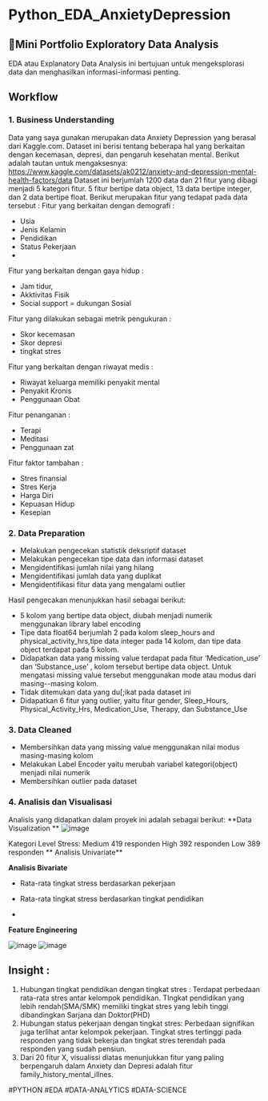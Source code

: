 # Python_EDA_AnxietyDepression

## 🎯Mini Portfolio Exploratory Data Analysis

EDA atau Explanatory Data Analysis ini bertujuan untuk mengeksplorasi data dan menghasilkan informasi-informasi penting. 

## Workflow

### 1. Business Understanding
Data yang saya gunakan merupakan data Anxiety Depression yang berasal dari Kaggle.com. Dataset ini berisi tentang beberapa hal yang berkaitan dengan kecemasan, depresi, dan pengaruh kesehatan mental. Berikut adalah tautan untuk mengaksesnya: https://www.kaggle.com/datasets/ak0212/anxiety-and-depression-mental-health-factors/data 
Dataset ini berjumlah 1200 data dan 21 fitur yang dibagi menjadi 5 kategori fitur. 5 fitur bertipe data object, 13 data bertipe integer, dan 2 data bertipe float.
 Berikut merupakan fitur yang tedapat pada data tersebut :
Fitur yang berkaitan dengan demografi : 
- Usia
- Jenis Kelamin
- Pendidikan
- Status Pekerjaan
- 
Fitur yang berkaitan dengan gaya hidup :   
- Jam tidur,
- Akktivitas Fisik
- Social support  = dukungan Sosial

Fitur yang dilakukan sebagai metrik pengukuran :
- Skor kecemasan
- Skor depresi
- tingkat stres

Fitur yang berkaitan dengan riwayat medis :
- Riwayat keluarga memiliki penyakit mental
- Penyakit Kronis
- Penggunaan Obat

Fitur penanganan :
- Terapi
- Meditasi
- Penggunaan zat

Fitur faktor tambahan :
- Stres finansial
- Stres Kerja
- Harga Diri
- Kepuasan Hidup
- Kesepian


   
### 2. Data Preparation
- Melakukan pengecekan statistik deksriptif dataset
- Melakukan pengecekan tipe data dan informasi dataset
- Mengidentifikasi jumlah nilai yang hilang
- Mengidentifikasi jumlah data yang duplikat
- Mengidentifikasi fitur data yang mengalami outlier

Hasil pengecakan menunjukkan hasil sebagai berikut:
- 5 kolom yang bertipe data object, diubah menjadi numerik menggunakan library label encoding
- Tipe data float64 berjumlah 2 pada kolom sleep_hours and physical_activity_hrs,tipe data integer pada 14 kolom, dan tipe data object terdapat pada 5 kolom.
- Didapatkan data yang missing value terdapat pada  fitur ‘Medication_use’ dan ‘Substance_use’ , kolom tersebut bertipe data object. Untuk mengatasi missing value tersebut menggunakan mode atau modus dari masing--masing kolom.
- Tidak ditemukan data yang du[;ikat pada dataset ini
- Didapatkan 6 fitur yang outlier, yaitu fitur gender, Sleep_Hours, Physical_Activity_Hrs, Medication_Use, Therapy, dan Substance_Use


### 3. Data Cleaned

- Membersihkan data yang missing value menggunakan nilai modus masing-masing kolom
- Melakukan Label Encoder yaitu merubah variabel kategori(object)  menjadi nilai numerik
- Membersihkan outlier pada dataset

### 4. Analisis dan Visualisasi
Analisis yang didapatkan dalam  proyek ini adalah sebagai berikut:
**Data Visualization **
![image](https://github.com/user-attachments/assets/01b4fd6e-5c7b-4125-8bd6-21f5029d5573)

Kategori Level Stress:
Medium 419 responden
High 392 responden
Low 389 responden
** Analisis Univariate**

**Analisis Bivariate**
- Rata-rata tingkat stress berdasarkan pekerjaan
- Rata-rata tingkat stress berdasarkan tingkat pendidikan

- 
**Feature Engineering**
  
![image](https://github.com/user-attachments/assets/91aec506-a1a7-4132-b512-d88c63a15320)
![image](https://github.com/user-attachments/assets/216f8205-1b21-40b0-8339-a6af4b065195)


## Insight  :
1. Hubungan tingkat pendidikan dengan tingkat stres :
Terdapat perbedaan rata-rata stres antar kelompok pendidikan.
TIngkat pendidikan yang lebih rendah(SMA/SMK) memiliki tingkat stres yang lebih tinggi dibandingkan Sarjana dan Doktor(PHD)
2. Hubungan status pekerjaan dengan tingkat stres:
Perbedaan signifikan juga terlihat antar kelompok pekerjaan.
Tingkat stres tertinggi pada responden yang tidak bekerja dan tingkat stres terendah pada responden yang sudah pensiun.
3. Dari 20 fitur X, visualissi diatas menunjukkan fitur yang paling berpengaruh dalam Anxiety dan Depresi adalah fitur family_history_mental_illnes.





#PYTHON #EDA #DATA-ANALYTICS #DATA-SCIENCE
